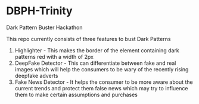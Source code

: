 # DBPH-Trinity
Dark Pattern Buster Hackathon

This repo currently consists of three features to bust Dark Patterns
1. Highlighter - This makes the border of the element containing dark patterns red with a width of 2px
2. DeepFake Detector - This can differentiate between fake and real images which will help the consumers to be wary of the recently rising deepfake adverts
3. Fake News Detector - It helps the consumer to be more aware about the current trends and protect them false news which may try to influence them to make certain assumptions and purchases
